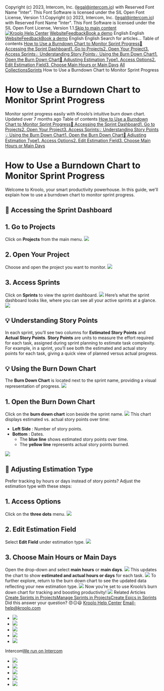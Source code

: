 Copyright (c) 2023, Intercom, Inc. (legal@intercom.io) with Reserved Font Name "Inter". This Font Software is licensed under the SIL Open Font License, Version 1.1.Copyright (c) 2023, Intercom, Inc. (legal@intercom.io) with Reserved Font Name "Inter". This Font Software is licensed under the SIL Open Font License, Version 1.1.[Skip to main content](https://help.kroolo.com/en/articles/10044476-how-to-use-a-burndown-chart-to-monitor-sprint-progress#main-content)
[![Kroolo Help Center](https://downloads.intercomcdn.com/i/o/h4qkzypg/611116/ee699fbf23fef0f6d8d4f666d84c/37cdcedd14003d8fdcfdeda0a05c09cb)](https://help.kroolo.com/en/)
[Website](https://kroolo.com/)[Feedback](https://kroolo.featurebase.app/)[Book a demo](https://kroolo.com/book-demo)
English
English
[Website](https://kroolo.com/)[Feedback](https://kroolo.featurebase.app/)[Book a demo](https://kroolo.com/book-demo)
English
English
Search for articles...
Table of contents
[How to Use a Burndown Chart to Monitor Sprint Progress](https://help.kroolo.com/en/articles/10044476-how-to-use-a-burndown-chart-to-monitor-sprint-progress#h_f053496b38)[📌 Accessing the Sprint Dashboard](https://help.kroolo.com/en/articles/10044476-how-to-use-a-burndown-chart-to-monitor-sprint-progress#h_baccb9c808)[1. Go to Projects](https://help.kroolo.com/en/articles/10044476-how-to-use-a-burndown-chart-to-monitor-sprint-progress#h_a20fa4ae69)[2. Open Your Project](https://help.kroolo.com/en/articles/10044476-how-to-use-a-burndown-chart-to-monitor-sprint-progress#h_76811cf706)[3. Access Sprints](https://help.kroolo.com/en/articles/10044476-how-to-use-a-burndown-chart-to-monitor-sprint-progress#h_9d241d716c)[💡 Understanding Story Points](https://help.kroolo.com/en/articles/10044476-how-to-use-a-burndown-chart-to-monitor-sprint-progress#h_26b3ecd81a)[💡 Using the Burn Down Chart](https://help.kroolo.com/en/articles/10044476-how-to-use-a-burndown-chart-to-monitor-sprint-progress#h_3cf0347175)[1. Open the Burn Down Chart](https://help.kroolo.com/en/articles/10044476-how-to-use-a-burndown-chart-to-monitor-sprint-progress#h_9d052cc1ac)[📌 Adjusting Estimation Type](https://help.kroolo.com/en/articles/10044476-how-to-use-a-burndown-chart-to-monitor-sprint-progress#h_60297d5356)[1. Access Options](https://help.kroolo.com/en/articles/10044476-how-to-use-a-burndown-chart-to-monitor-sprint-progress#h_688db0b336)[2. Edit Estimation Field](https://help.kroolo.com/en/articles/10044476-how-to-use-a-burndown-chart-to-monitor-sprint-progress#h_27a9f357ed)[3. Choose Main Hours or Main Days](https://help.kroolo.com/en/articles/10044476-how-to-use-a-burndown-chart-to-monitor-sprint-progress#h_76d6686fad)
[All Collections](https://help.kroolo.com/en/)[Sprints](https://help.kroolo.com/en/collections/10756556-sprints)
How to Use a Burndown Chart to Monitor Sprint Progress
# How to Use a Burndown Chart to Monitor Sprint Progress
Monitor sprint progress easily with Kroolo’s intuitive burn down chart.
Updated over 7 months ago
Table of contents
[How to Use a Burndown Chart to Monitor Sprint Progress](https://help.kroolo.com/en/articles/10044476-how-to-use-a-burndown-chart-to-monitor-sprint-progress#h_f053496b38)[📌 Accessing the Sprint Dashboard](https://help.kroolo.com/en/articles/10044476-how-to-use-a-burndown-chart-to-monitor-sprint-progress#h_baccb9c808)[1. Go to Projects](https://help.kroolo.com/en/articles/10044476-how-to-use-a-burndown-chart-to-monitor-sprint-progress#h_a20fa4ae69)[2. Open Your Project](https://help.kroolo.com/en/articles/10044476-how-to-use-a-burndown-chart-to-monitor-sprint-progress#h_76811cf706)[3. Access Sprints](https://help.kroolo.com/en/articles/10044476-how-to-use-a-burndown-chart-to-monitor-sprint-progress#h_9d241d716c)[💡 Understanding Story Points](https://help.kroolo.com/en/articles/10044476-how-to-use-a-burndown-chart-to-monitor-sprint-progress#h_26b3ecd81a)[💡 Using the Burn Down Chart](https://help.kroolo.com/en/articles/10044476-how-to-use-a-burndown-chart-to-monitor-sprint-progress#h_3cf0347175)[1. Open the Burn Down Chart](https://help.kroolo.com/en/articles/10044476-how-to-use-a-burndown-chart-to-monitor-sprint-progress#h_9d052cc1ac)[📌 Adjusting Estimation Type](https://help.kroolo.com/en/articles/10044476-how-to-use-a-burndown-chart-to-monitor-sprint-progress#h_60297d5356)[1. Access Options](https://help.kroolo.com/en/articles/10044476-how-to-use-a-burndown-chart-to-monitor-sprint-progress#h_688db0b336)[2. Edit Estimation Field](https://help.kroolo.com/en/articles/10044476-how-to-use-a-burndown-chart-to-monitor-sprint-progress#h_27a9f357ed)[3. Choose Main Hours or Main Days](https://help.kroolo.com/en/articles/10044476-how-to-use-a-burndown-chart-to-monitor-sprint-progress#h_76d6686fad)
# How to Use a Burndown Chart to Monitor Sprint Progress
Welcome to Kroolo, your smart productivity powerhouse. In this guide, we'll explain how to use a burndown chart to monitor sprint progress. 
## 📌 Accessing the Sprint Dashboard
## **1. Go to Projects**
Click on **Projects** from the main menu.
[![](https://downloads.intercomcdn.com/i/o/h4qkzypg/1228425531/21fc1d5c1e1bee0e248e4fa03295/6f286cea-5192-479f-bbaf-7aad4cb8daa1.png?expires=1747842300&signature=9f71b7085c36223d44103d6b467e60398d829ee300c7146b806af2a208b6e5f6&req=dSIlHs18mIRcWPMW1HO4zeHNC1oT%2BzIGW11Qegc4fvoqRARuDxNUcyFaprlr%0AX45fAlTfa1UWE4sZ%2BRw%3D%0A)](https://downloads.intercomcdn.com/i/o/h4qkzypg/1228425531/21fc1d5c1e1bee0e248e4fa03295/6f286cea-5192-479f-bbaf-7aad4cb8daa1.png?expires=1747842300&signature=9f71b7085c36223d44103d6b467e60398d829ee300c7146b806af2a208b6e5f6&req=dSIlHs18mIRcWPMW1HO4zeHNC1oT%2BzIGW11Qegc4fvoqRARuDxNUcyFaprlr%0AX45fAlTfa1UWE4sZ%2BRw%3D%0A)
## **2. Open Your Project**
Choose and open the project you want to monitor.
[![](https://downloads.intercomcdn.com/i/o/h4qkzypg/1228425529/fd48d8d901f0de162dd4ed8a1f60/9d9a12f3-e599-468b-a487-463e5adeb41c.png?expires=1747842300&signature=fed88f2c5cc0dc0a4d0d1b107f8cc8444e472a1200ab512935b782673a3814e8&req=dSIlHs18mIRdUPMW1HO4zUU0HhUjcB8T3bAPmsN2EyT0qsX8B5WMfz48uMuv%0ANulCC0tof1ASshISStc%3D%0A)](https://downloads.intercomcdn.com/i/o/h4qkzypg/1228425529/fd48d8d901f0de162dd4ed8a1f60/9d9a12f3-e599-468b-a487-463e5adeb41c.png?expires=1747842300&signature=fed88f2c5cc0dc0a4d0d1b107f8cc8444e472a1200ab512935b782673a3814e8&req=dSIlHs18mIRdUPMW1HO4zUU0HhUjcB8T3bAPmsN2EyT0qsX8B5WMfz48uMuv%0ANulCC0tof1ASshISStc%3D%0A)
## **3. Access Sprints**
Click on **Sprints** to view the sprint dashboard.
[![](https://downloads.intercomcdn.com/i/o/h4qkzypg/1228425541/38947456b254478366293be61699/ac84c5b5-0e73-4797-8054-096cfa982c95.png?expires=1747842300&signature=de83651a985f3d1f894e8cf2d80d5630981e8df1737fdf493525455768166a73&req=dSIlHs18mIRbWPMW1HO4zXO2XwUjV%2BueyUeVhYNbBGG4fh0VrXRzO7yJrfzn%0ARAHy1reYEtxct%2BsBXxs%3D%0A)](https://downloads.intercomcdn.com/i/o/h4qkzypg/1228425541/38947456b254478366293be61699/ac84c5b5-0e73-4797-8054-096cfa982c95.png?expires=1747842300&signature=de83651a985f3d1f894e8cf2d80d5630981e8df1737fdf493525455768166a73&req=dSIlHs18mIRbWPMW1HO4zXO2XwUjV%2BueyUeVhYNbBGG4fh0VrXRzO7yJrfzn%0ARAHy1reYEtxct%2BsBXxs%3D%0A)
Here’s what the sprint dashboard looks like, where you can see all your active sprints at a glance.
[![](https://downloads.intercomcdn.com/i/o/h4qkzypg/1228425534/eef5781be4c599a72d4c45dcbe36/41a275b4-47f4-40d5-a2f0-ebd3a14b08aa.png?expires=1747842300&signature=4f227155b5b89f13b1fada3bf4f1ba3a2bfa6a905d6d6839ff38926aff009908&req=dSIlHs18mIRcXfMW1HO4zVdi0epPkHppCm7fRnjKOzUbGF2ljVPcWquhIuFc%0AHvbE2VrZRMk%2FnSq%2BSwU%3D%0A)](https://downloads.intercomcdn.com/i/o/h4qkzypg/1228425534/eef5781be4c599a72d4c45dcbe36/41a275b4-47f4-40d5-a2f0-ebd3a14b08aa.png?expires=1747842300&signature=4f227155b5b89f13b1fada3bf4f1ba3a2bfa6a905d6d6839ff38926aff009908&req=dSIlHs18mIRcXfMW1HO4zVdi0epPkHppCm7fRnjKOzUbGF2ljVPcWquhIuFc%0AHvbE2VrZRMk%2FnSq%2BSwU%3D%0A)
## **💡 Understanding Story Points**
In each sprint, you’ll see two columns for **Estimated Story Points** and **Actual Story Points**. 
**Story Points** are units to measure the effort required for each task, assigned during sprint planning to estimate task complexity. 
For example, in a sprint, you’ll see both the estimated and actual story points for each task, giving a quick view of planned versus actual progress.
## **💡 Using the Burn Down Chart**
The **Burn Down Chart** is located next to the sprint name, providing a visual representation of progress.
[![](https://downloads.intercomcdn.com/i/o/h4qkzypg/1230894953/b00d741ec3bdba3ea9a5e4eb45ff/1393f01f-ee22-4847-825c-e2700b69fccf.png?expires=1747842300&signature=3a7c3f72b84da20aa3477ea9da95e6470aba7aee5ad05f13a5b28d0eb3dfbfa7&req=dSIkFsF3mYhaWvMW1HO4zY8WUP4ikeLnn3fCd6nbH2jgtx2Tck%2FZ%2BmNMXJFr%0ATuES%2BDymzCYdSqKeGz4%3D%0A)](https://downloads.intercomcdn.com/i/o/h4qkzypg/1230894953/b00d741ec3bdba3ea9a5e4eb45ff/1393f01f-ee22-4847-825c-e2700b69fccf.png?expires=1747842300&signature=3a7c3f72b84da20aa3477ea9da95e6470aba7aee5ad05f13a5b28d0eb3dfbfa7&req=dSIkFsF3mYhaWvMW1HO4zY8WUP4ikeLnn3fCd6nbH2jgtx2Tck%2FZ%2BmNMXJFr%0ATuES%2BDymzCYdSqKeGz4%3D%0A)
## **1. Open the Burn Down Chart**
Click on the **burn down chart** icon beside the sprint name.
[![](https://downloads.intercomcdn.com/i/o/h4qkzypg/1228425533/4428fc7f8517f35a6063a643d5f5/bd9061cd-a043-4fe6-bb32-f865c39d4895.gif?expires=1747842300&signature=7a69738df2c390d1073c68cbfa7538fb51549d6cd8e096b12ad1ae5d09da82e9&req=dSIlHs18mIRcWvMW1HO4zeYtmfBOuxVpHJoknnRBRodtAVnvWfybFG3sLHE%2F%0AkqdbHv47ljlcQrgJ1j8%3D%0A)](https://downloads.intercomcdn.com/i/o/h4qkzypg/1228425533/4428fc7f8517f35a6063a643d5f5/bd9061cd-a043-4fe6-bb32-f865c39d4895.gif?expires=1747842300&signature=7a69738df2c390d1073c68cbfa7538fb51549d6cd8e096b12ad1ae5d09da82e9&req=dSIlHs18mIRcWvMW1HO4zeYtmfBOuxVpHJoknnRBRodtAVnvWfybFG3sLHE%2F%0AkqdbHv47ljlcQrgJ1j8%3D%0A)
This chart displays estimated vs. actual story points over time:
  * **Left Side** : Number of story points.
  * **Bottom** : Dates.
    * The **blue line** shows estimated story points over time.
    * The **yellow line** represents actual story points burned. 


[![](https://downloads.intercomcdn.com/i/o/h4qkzypg/1228425546/e9c89baba87b037af1fbee536307/91a2495a-087e-4be6-9cf5-4d5f40ed3315.png?expires=1747842300&signature=e845cd1e2754fb02808f9b46dc0a504af2a974ca52a3980257efa23403633c20&req=dSIlHs18mIRbX%2FMW1HO4zQEYY75OvkhLIbjgK%2Fbvav4oW1C9nxPn02lG2LAo%0AOrGJBuj0fXedNCjZZ3Y%3D%0A)](https://downloads.intercomcdn.com/i/o/h4qkzypg/1228425546/e9c89baba87b037af1fbee536307/91a2495a-087e-4be6-9cf5-4d5f40ed3315.png?expires=1747842300&signature=e845cd1e2754fb02808f9b46dc0a504af2a974ca52a3980257efa23403633c20&req=dSIlHs18mIRbX%2FMW1HO4zQEYY75OvkhLIbjgK%2Fbvav4oW1C9nxPn02lG2LAo%0AOrGJBuj0fXedNCjZZ3Y%3D%0A)
## 📌 Adjusting Estimation Type
Prefer tracking by hours or days instead of story points? Adjust the estimation type with these steps:
## **1. Access Options**
Click on the **three dots** menu.
[![](https://downloads.intercomcdn.com/i/o/h4qkzypg/1228425543/ee567c71b4ea419c19c4f4dc4b30/0e3a8732-8628-49fe-8cdc-8c309299f146.gif?expires=1747842300&signature=fcf7a8733279fad9dd4543c7b9ecd7c322a433dcc9a1f4eb22cb5fb38519533d&req=dSIlHs18mIRbWvMW1HO4ze%2FOJWHG97T%2Brdk88R2fjwo93el8M5N4XLj7j83c%0AxRydgh5xXFxTc25ILq4%3D%0A)](https://downloads.intercomcdn.com/i/o/h4qkzypg/1228425543/ee567c71b4ea419c19c4f4dc4b30/0e3a8732-8628-49fe-8cdc-8c309299f146.gif?expires=1747842300&signature=fcf7a8733279fad9dd4543c7b9ecd7c322a433dcc9a1f4eb22cb5fb38519533d&req=dSIlHs18mIRbWvMW1HO4ze%2FOJWHG97T%2Brdk88R2fjwo93el8M5N4XLj7j83c%0AxRydgh5xXFxTc25ILq4%3D%0A)
## **2. Edit Estimation Field**
Select **Edit Field** under estimation type. 
[![](https://downloads.intercomcdn.com/i/o/h4qkzypg/1228425545/b9c6d8fb84138dea45c0d2f684fa/e249ec25-961b-4d47-81f0-dc4652517734.gif?expires=1747842300&signature=80d887310cbd41874dff8afdd61abf090296fd23a46e636e4a12fe8caac8ec4e&req=dSIlHs18mIRbXPMW1HO4zTH8EgXJkMaccVZbmm9kr6eIVgJhcEv0bLi4rgsw%0Ad6%2ByIAUBxEgYdjMwVLA%3D%0A)](https://downloads.intercomcdn.com/i/o/h4qkzypg/1228425545/b9c6d8fb84138dea45c0d2f684fa/e249ec25-961b-4d47-81f0-dc4652517734.gif?expires=1747842300&signature=80d887310cbd41874dff8afdd61abf090296fd23a46e636e4a12fe8caac8ec4e&req=dSIlHs18mIRbXPMW1HO4zTH8EgXJkMaccVZbmm9kr6eIVgJhcEv0bLi4rgsw%0Ad6%2ByIAUBxEgYdjMwVLA%3D%0A)
## 3. **Choose Main Hours or Main Days**
Open the drop-down and select **main hours** or **main days**.
[![](https://downloads.intercomcdn.com/i/o/h4qkzypg/1228425537/56476fbee45e5a741c682b58d291/5a00d1c1-7dfe-45f2-b98e-881952e5000b.gif?expires=1747842300&signature=155d8dbc30714d83849819baf45e0e10058f90cc6bf628f05650cc9d0954f9bd&req=dSIlHs18mIRcXvMW1HO4zcz3lBpZ7s26Q781lrxQrcPL8MyXHC3CRV5N4%2Bve%0Ap78aCxleV9R6nOlRjpU%3D%0A)](https://downloads.intercomcdn.com/i/o/h4qkzypg/1228425537/56476fbee45e5a741c682b58d291/5a00d1c1-7dfe-45f2-b98e-881952e5000b.gif?expires=1747842300&signature=155d8dbc30714d83849819baf45e0e10058f90cc6bf628f05650cc9d0954f9bd&req=dSIlHs18mIRcXvMW1HO4zcz3lBpZ7s26Q781lrxQrcPL8MyXHC3CRV5N4%2Bve%0Ap78aCxleV9R6nOlRjpU%3D%0A)
This updates the chart to show **estimated and actual hours or days** for each task.
[![](https://downloads.intercomcdn.com/i/o/h4qkzypg/1230896945/c90ef0cd57fbc76b7730f497cff4/5fd437e1-405d-4641-b5a3-1ebb9402640e.gif?expires=1747842300&signature=7f13a43528d82fa59adc5dc99cacbc6bd2adc968eb16bef4f951589356683268&req=dSIkFsF3m4hbXPMW1HO4zd6GpDU8Dc1FsEQ5uAQ9s91sYhYH6Nl9YAqzWrGo%0ApbVuOCQlkOZQ1eoFtZA%3D%0A)](https://downloads.intercomcdn.com/i/o/h4qkzypg/1230896945/c90ef0cd57fbc76b7730f497cff4/5fd437e1-405d-4641-b5a3-1ebb9402640e.gif?expires=1747842300&signature=7f13a43528d82fa59adc5dc99cacbc6bd2adc968eb16bef4f951589356683268&req=dSIkFsF3m4hbXPMW1HO4zd6GpDU8Dc1FsEQ5uAQ9s91sYhYH6Nl9YAqzWrGo%0ApbVuOCQlkOZQ1eoFtZA%3D%0A)
To further explore, return to the burn down chart to see the updated data reflecting your new estimation type.
[![](https://downloads.intercomcdn.com/i/o/h4qkzypg/1228425549/a1434d0cee68b528429098027378/e3638ea8-c706-4830-b0d7-73517d86e1fa.gif?expires=1747842300&signature=54369af912c1ea40b6b8ac6642f2179e6820ef1811b3ca97fb999a7cebc2f718&req=dSIlHs18mIRbUPMW1HO4zQ4KVt%2Bkm4AlcIJnSEXVPSFpahntdtKcCnklRg1u%0AAYEmcaT23yxfUD6w%2FKo%3D%0A)](https://downloads.intercomcdn.com/i/o/h4qkzypg/1228425549/a1434d0cee68b528429098027378/e3638ea8-c706-4830-b0d7-73517d86e1fa.gif?expires=1747842300&signature=54369af912c1ea40b6b8ac6642f2179e6820ef1811b3ca97fb999a7cebc2f718&req=dSIlHs18mIRbUPMW1HO4zQ4KVt%2Bkm4AlcIJnSEXVPSFpahntdtKcCnklRg1u%0AAYEmcaT23yxfUD6w%2FKo%3D%0A)
Now you’re set to use Kroolo’s burn down chart for tracking and boosting productivity!
[![](https://downloads.intercomcdn.com/i/o/h4qkzypg/1230897334/5c41bd46688aa60ef9bd5712accd/cta+2.png?expires=1747842300&signature=d76ee1981e54b753f61f37b2db633e37123f2ecfa2008fc4e5886ce3c6fa0769&req=dSIkFsF3moJcXfMW1HO4zcAcn%2Fa%2BAxquRsVh76WKXcQeUPmnvuZJuolNFsPz%0AcLxtelfGuqeN%2FM8EhIQ%3D%0A)](https://kroolo.com/)
Related Articles
[Create Sprints in Projects](https://help.kroolo.com/en/articles/9459780-create-sprints-in-projects)[Manage Sprints in Projects](https://help.kroolo.com/en/articles/9710810-manage-sprints-in-projects)[Create Epics in Sprints](https://help.kroolo.com/en/articles/9710829-create-epics-in-sprints)
Did this answer your question?
😞😐😃
[Kroolo Help Center](https://help.kroolo.com/en/)
Email-help@kroolo.com
  * [![](https://intercom.help/kroolo/assets/svg/icon:social-facebook/FFFFFF)](https://www.facebook.com/profile.php?id=61553808299270)
  * [![](https://intercom.help/kroolo/assets/svg/icon:social-linkedin/FFFFFF)](https://www.linkedin.com/company/getkroolo)
  * [![](https://intercom.help/kroolo/assets/svg/icon:social-instagram/FFFFFF)](https://www.instagram.com/getkroolo)
  * [![](https://intercom.help/kroolo/assets/svg/icon:social-youtube/FFFFFF)](https://www.youtube.com/@getkroolo/featured)
  * [![](https://intercom.help/kroolo/assets/svg/icon:social-twitter-x/FFFFFF)](https://www.twitter.com/getkroolo)


Intercom[We run on Intercom](https://www.intercom.com/intercom-link?company=Kroolo&solution=customer-support&utm_campaign=intercom-link&utm_content=We+run+on+Intercom&utm_medium=help-center&utm_referrer=https%3A%2F%2Fhelp.kroolo.com%2Fen%2Farticles%2F10044476-how-to-use-a-burndown-chart-to-monitor-sprint-progress&utm_source=desktop-web)
  * [![](https://intercom.help/kroolo/assets/svg/icon:social-facebook/FFFFFF)](https://www.facebook.com/profile.php?id=61553808299270)
  * [![](https://intercom.help/kroolo/assets/svg/icon:social-linkedin/FFFFFF)](https://www.linkedin.com/company/getkroolo)
  * [![](https://intercom.help/kroolo/assets/svg/icon:social-instagram/FFFFFF)](https://www.instagram.com/getkroolo)
  * [![](https://intercom.help/kroolo/assets/svg/icon:social-youtube/FFFFFF)](https://www.youtube.com/@getkroolo/featured)
  * [![](https://intercom.help/kroolo/assets/svg/icon:social-twitter-x/FFFFFF)](https://www.twitter.com/getkroolo)


